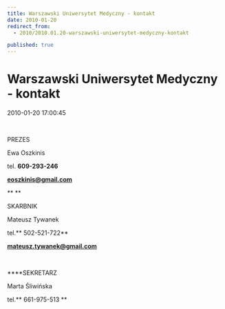 ```yaml
---
title: Warszawski Uniwersytet Medyczny - kontakt
date: 2010-01-20
redirect_from: 
  - 2010/2010.01.20-warszawski-uniwersytet-medyczny-kontakt

published: true
---
```




# Warszawski Uniwersytet Medyczny - kontakt

<time>2010-01-20 17:00:45</time>


 


PREZES


Ewa Oszkinis


tel. **609-293-246 &nbsp;**


**eoszkinis@gmail.com**

**
**

SKARBNIK


Mateusz Tywanek


tel.** 502-521-722**


**mateusz.tywanek@gmail.com**


 


****SEKRETARZ


Marta Śliwińska


tel.** 661-975-513&nbsp;**


<!--{{json:{"created_date":"2010-01-20 17:00:45","publish_down":"0000-00-00 00:00:00","id":"64"}}}-->